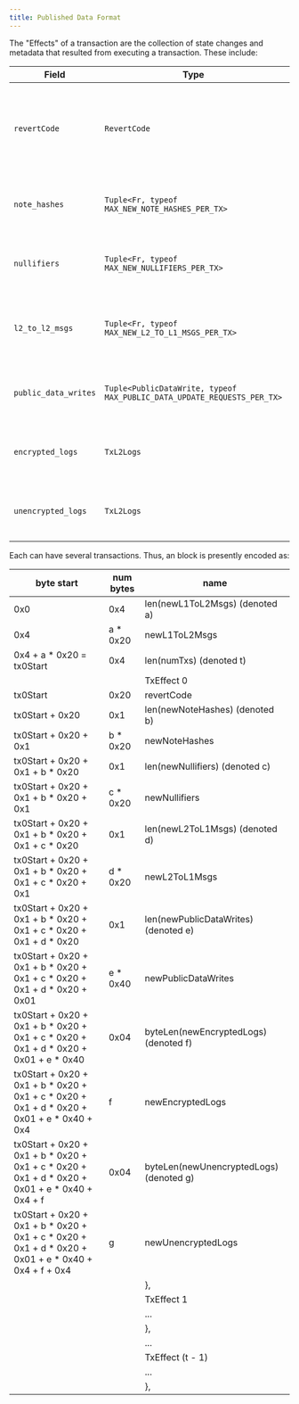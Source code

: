 ```yaml
---
title: Published Data Format
---
```


The "Effects" of a transaction are the collection of state changes and metadata that resulted from executing a transaction. These include:

| Field                | Type                                                                    | Description                                                                          |
| -------------------- | ----------------------------------------------------------------------- | ------------------------------------------------------------------------------------ |
| `revertCode`         | `RevertCode`                                                            | Indicates the reason for reverting in public application logic. 0 indicates success. |
| `note_hashes`        | `Tuple<Fr, typeof MAX_NEW_NOTE_HASHES_PER_TX>`                          | The note hashes to be inserted into the note hash tree.                              |
| `nullifiers`         | `Tuple<Fr, typeof MAX_NEW_NULLIFIERS_PER_TX>`                           | The nullifiers to be inserted into the nullifier tree.                               |
| `l2_to_l2_msgs`      | `Tuple<Fr, typeof MAX_NEW_L2_TO_L1_MSGS_PER_TX>`                        | The L2 to L1 messages to be inserted into the messagebox on L1.                      |
| `public_data_writes` | `Tuple<PublicDataWrite, typeof MAX_PUBLIC_DATA_UPDATE_REQUESTS_PER_TX>` | Public data writes to be inserted into the public data tree                          |
| `encrypted_logs`     | `TxL2Logs`                                                              | Buffers containing the emitted encrypted logs.                                       |
| `unencrypted_logs`   | `TxL2Logs`                                                              | Buffers containing the emitted unencrypted logs.                                     |

Each can have several transactions. Thus, an block is presently encoded as:

| byte start                                                                                               | num bytes | name                                    |
| -------------------------------------------------------------------------------------------------------- | --------- | --------------------------------------- |
| 0x0                                                                                                      | 0x4       | len(newL1ToL2Msgs) (denoted a)          |
| 0x4                                                                                                      | a \* 0x20 | newL1ToL2Msgs                           |
| 0x4 + a \* 0x20 = tx0Start                                                                               | 0x4       | len(numTxs) (denoted t)                 |
|                                                                                                          |           | TxEffect 0                            |
| tx0Start                                                                                                 | 0x20      | revertCode                              |
| tx0Start + 0x20                                                                                          | 0x1       | len(newNoteHashes) (denoted b)          |
| tx0Start + 0x20 + 0x1                                                                                    | b \* 0x20 | newNoteHashes                           |
| tx0Start + 0x20 + 0x1 + b \* 0x20                                                                        | 0x1       | len(newNullifiers) (denoted c)          |
| tx0Start + 0x20 + 0x1 + b \* 0x20 + 0x1                                                                  | c \* 0x20 | newNullifiers                           |
| tx0Start + 0x20 + 0x1 + b \* 0x20 + 0x1 + c \* 0x20                                                      | 0x1       | len(newL2ToL1Msgs) (denoted d)          |
| tx0Start + 0x20 + 0x1 + b \* 0x20 + 0x1 + c \* 0x20 + 0x1                                                | d \* 0x20 | newL2ToL1Msgs                           |
| tx0Start + 0x20 + 0x1 + b \* 0x20 + 0x1 + c \* 0x20 + 0x1 + d \* 0x20                                    | 0x1       | len(newPublicDataWrites) (denoted e)    |
| tx0Start + 0x20 + 0x1 + b \* 0x20 + 0x1 + c \* 0x20 + 0x1 + d \* 0x20 + 0x01                             | e \* 0x40 | newPublicDataWrites                     |
| tx0Start + 0x20 + 0x1 + b \* 0x20 + 0x1 + c \* 0x20 + 0x1 + d \* 0x20 + 0x01 + e \* 0x40                 | 0x04      | byteLen(newEncryptedLogs) (denoted f)   |
| tx0Start + 0x20 + 0x1 + b \* 0x20 + 0x1 + c \* 0x20 + 0x1 + d \* 0x20 + 0x01 + e \* 0x40 + 0x4           | f         | newEncryptedLogs                        |
| tx0Start + 0x20 + 0x1 + b \* 0x20 + 0x1 + c \* 0x20 + 0x1 + d \* 0x20 + 0x01 + e \* 0x40 + 0x4 + f       | 0x04      | byteLen(newUnencryptedLogs) (denoted g) |
| tx0Start + 0x20 + 0x1 + b \* 0x20 + 0x1 + c \* 0x20 + 0x1 + d \* 0x20 + 0x01 + e \* 0x40 + 0x4 + f + 0x4 | g         | newUnencryptedLogs                      |
|                                                                                                          |           | },                                      |
|                                                                                                          |           | TxEffect 1                            |
|                                                                                                          |           | ...                                     |
|                                                                                                          |           | },                                      |
|                                                                                                          |           | ...                                     |
|                                                                                                          |           | TxEffect (t - 1)                      |
|                                                                                                          |           | ...                                     |
|                                                                                                          |           | },                                      |
